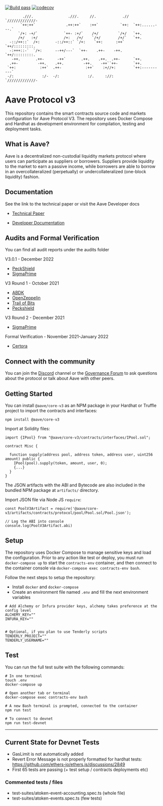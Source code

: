 [![Build pass](https://github.com/aave/aave-v3-core/actions/workflows/node.js.yml/badge.svg)](https://github.com/aave/aave-v3-core/actions/workflows/node.js.yml)
[![codecov](https://codecov.io/gh/aave/aave-v3-core/branch/master/graph/badge.svg?token=U50KN38G67)](https://codecov.io/gh/aave/aave-v3-core)

```
        .///.                .///.     //.            .//  `/////////////-
       `++:++`              .++:++`    :++`          `++:  `++:......---.`
      `/+: -+/`            `++- :+/`    /+/         `/+/   `++.
      /+/   :+/            /+:   /+/    `/+/        /+/`   `++.
  -::/++::`  /+:       -::/++::` `/+:    `++:      :++`    `++/:::::::::.
  -:+++::-`  `/+:      --++/---`  `++-    .++-    -++.     `++/:::::::::.
   -++.       .++-      -++`       .++.    .++.  .++-      `++.
  .++-         -++.    .++.         -++.    -++``++-       `++.
 `++:           :++`  .++-           :++`    :+//+:        `++:----------`
 -/:             :/-  -/:             :/.     ://:         `/////////////-
```

# Aave Protocol v3

This repository contains the smart contracts source code and markets configuration for Aave Protocol V3. The repository uses Docker Compose and Hardhat as development environment for compilation, testing and deployment tasks.

## What is Aave?

Aave is a decentralized non-custodial liquidity markets protocol where users can participate as suppliers or borrowers. Suppliers provide liquidity to the market to earn a passive income, while borrowers are able to borrow in an overcollateralized (perpetually) or undercollateralized (one-block liquidity) fashion.

## Documentation

See the link to the technical paper or visit the Aave Developer docs

- [Technical Paper](./techpaper/Aave_V3_Technical_Paper.pdf)

- [Developer Documentation](https://docs.aave.com/developers/)

## Audits and Formal Verification

You can find all audit reports under the audits folder

V3.0.1 - December 2022

- [PeckShield](./audits/09-12-2022_PeckShield_AaveV3-0-1.pdf)
- [SigmaPrime](./audits/23-12-2022_SigmaPrime_AaveV3-0-1.pdf)

V3 Round 1 - October 2021

- [ABDK](./audits/27-01-2022_ABDK_AaveV3.pdf)
- [OpenZeppelin](./audits/01-11-2021_OpenZeppelin_AaveV3.pdf)
- [Trail of Bits](./audits/07-01-2022_TrailOfBits_AaveV3.pdf)
- [Peckshield](./audits/14-01-2022_PeckShield_AaveV3.pdf)

V3 Round 2 - December 2021

- [SigmaPrime](./audits/27-01-2022_SigmaPrime_AaveV3.pdf)

Formal Verification - November 2021-January 2022

- [Certora](./certora/Aave_V3_Formal_Verification_Report_Jan2022.pdf)

## Connect with the community

You can join the [Discord](http://aave.com/discord) channel or the [Governance Forum](https://governance.aave.com/) to ask questions about the protocol or talk about Aave with other peers.

## Getting Started

You can install `@aave/core-v3` as an NPM package in your Hardhat or Truffle project to import the contracts and interfaces:

`npm install @aave/core-v3`

Import at Solidity files:

```
import {IPool} from "@aave/core-v3/contracts/interfaces/IPool.sol";

contract Misc {

  function supply(address pool, address token, address user, uint256 amount) public {
    IPool(pool).supply(token, amount, user, 0);
    {...}
  }
}
```

The JSON artifacts with the ABI and Bytecode are also included in the bundled NPM package at `artifacts/` directory.

Import JSON file via Node JS `require`:

```
const PoolV3Artifact = require('@aave/core-v3/artifacts/contracts/protocol/pool/Pool.sol/Pool.json');

// Log the ABI into console
console.log(PoolV3Artifact.abi)
```

## Setup

The repository uses Docker Compose to manage sensitive keys and load the configuration. Prior to any action like test or deploy, you must run `docker-compose up` to start the `contracts-env` container, and then connect to the container console via `docker-compose exec contracts-env bash`.

Follow the next steps to setup the repository:

- Install `docker` and `docker-compose`
- Create an environment file named `.env` and fill the next environment variables

```
# Add Alchemy or Infura provider keys, alchemy takes preference at the config level
ALCHEMY_KEY=""
INFURA_KEY=""


# Optional, if you plan to use Tenderly scripts
TENDERLY_PROJECT=""
TENDERLY_USERNAME=""

```

## Test

You can run the full test suite with the following commands:

```
# In one terminal
touch .env
docker-compose up

# Open another tab or terminal
docker-compose exec contracts-env bash

# A new Bash terminal is prompted, connected to the container
npm run test

# To connect to devnet
npm run test-devnet
```

---

## Current State for Devnet Tests

- GasLimit is not automatically added
- Revert Error Message is not properly formatted for hardhat tests: https://github.com/ethers-io/ethers.js/discussions/2849
- First 65 tests are passing (+ test setup / contracts deployments etc)

### Commented tests / files

- test-suites/atoken-event-accounting.spec.ts (whole file)
- test-suites/atoken-events.spec.ts (few tests)
